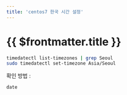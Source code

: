 ```yaml
---
title: 'centos7 한국 시간 설정'
---
```


# {{ $frontmatter.title }}



```bash
timedatectl list-timezones | grep Seoul
sudo timedatectl set-timezone Asia/Seoul
```



확인 방법 :

```
date
```